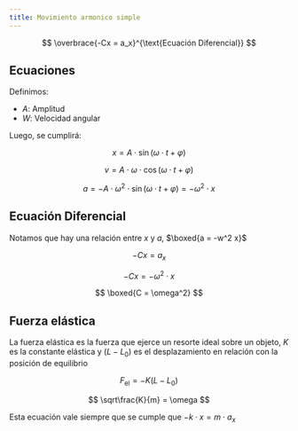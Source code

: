 ```yaml
---
title: Movimiento armonico simple
---
```


$$
\overbrace{-Cx = a_x}^{\text{Ecuación Diferencial}}
$$

## Ecuaciones

Definimos:

- $A$: Amplitud
- $W$: Velocidad angular

Luego, se cumplirá:

$$
x = A\cdot\sin(\omega\cdot t + \varphi)
$$

$$
v = A\cdot\omega\cdot\cos(\omega\cdot t+\varphi)
$$

$$
a = -A\cdot\omega^2\cdot\sin(\omega\cdot t+\varphi) = -\omega^2\cdot x
$$

## Ecuación Diferencial

Notamos que hay una relación entre $x$ y $a$, $\boxed{a = -w^2 x}$

$$
-Cx = a_x
$$

$$
-Cx = -\omega^2\cdot x
$$

$$
\boxed{C = \omega^2}
$$

## Fuerza elástica

La fuerza elástica es la fuerza que ejerce un resorte ideal sobre un objeto, $K$ es la constante elástica y $(L-L_0)$ es el desplazamiento en relación con la posición de equilibrio

$$
F_{\text{el}} = -K(L-L_0)
$$

$$
\sqrt\frac{K}{m} = \omega
$$

Esta ecuación vale siempre que se cumple que $-k\cdot x = m \cdot a_x$
